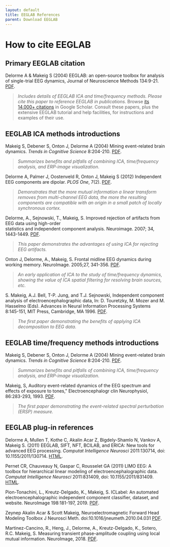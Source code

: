 ```yaml
---
layout: default
title: EEGLAB References
parent: Download EEGLAB
---
```

How to cite EEGLAB
====

## Primary EEGLAB citation

Delorme A & Makeig S (2004) EEGLAB: an open-source toolbox for analysis of single-trial EEG
dynamics, Journal of Neuroscience Methods 134:9-21. [PDF](http://sccn.ucsd.edu/eeglab/download/eeglab_jnm03.pdf).
<blockquote>
<i>Includes details of EEGLAB ICA and time/frequency methods. Please cite this paper to reference EEGLAB in publications.</i> Browse <a href="http://scholar.google.com/scholar?cites=6160226079476557314&as_sdt=2005&sciodt=0,5&hl=en">its 14,000+ citations</a> in Google Scholar. Consult
these papers, plus the extensive EEGLAB tutorial and help
facilities, for instructions and examples of their use.
</blockquote>

## EEGLAB ICA methods introductions

Makeig S, Debener S, Onton J, Delorme A (2004) Mining event-related
brain dynamics. *Trends in Cognitive Science* 8:204-210. [PDF](http://sccn.ucsd.edu/~scott/pdf/TICS04_Preprint.pdf).
<blockquote>
<i>Summarizes benefits and pitfalls of combining ICA, time/frequency
analysis, and ERP-image visualization</i>.
</blockquote>

Delorme A, Palmer J, Oostenveld R, Onton J, Makeig S (2012) Independent
EEG components are
dipolar. *PLOS One*, 7(2). [PDF](http://www.plosone.org/article/info%3Adoi%2F10.1371%2Fjournal.pone.0030135).
<blockquote>
<i>Demonstrates that the more mutual information a linear transform
removes from multi-channel EEG data, the more the resulting components
are compatible with an origin in a small patch of locally synchronous
cortex.</i>
</blockquote>

Delorme, A., Sejnowski, T., Makeig, S. Improved rejection of artifacts from EEG data using high-order <br>statistics and independent component analysis. Neuroimage. 2007; 34, 1443-1449. [PDF](https://sccn.ucsd.edu/githubwiki/files/neuroimage2007_reformated.pdf).
<blockquote>
<i>This paper demonstrates the advantages of using ICA for rejecting EEG artifacts.</i>
</blockquote>

Onton J, Delorme, A., Makeig, S. Frontal midline EEG dynamics during working memory. NeuroImage. 2005;27, 341-356. [PDF](https://sccn.ucsd.edu/githubwiki/files/onton_fmtheta_published.pdf).
<blockquote>
<i>An early application of ICA to the study of time/frequency dynamics, showing the value of ICA spatial filtering for resolving brain sources, etc.</i>
</blockquote>

S. Makeig, A.J. Bell, T-P. Jung, and T.J. Sejnowski, Independent component analysis of electroencephalographic data, In: D. Touretzky, M. Mozer and M. Hasselmo (Eds). Advances in Neural Information Processing Systems 8:145-151, MIT Press, Cambridge, MA 1996. [PDF](https://sccn.ucsd.edu/~scott/pdf/ICA_NIPS96.pdf).
<blockquote>
<i>The first paper demonstrating the benefits of applying ICA decomposition to EEG data.</i>
</blockquote>

## EEGLAB time/frequency methods introductions

Makeig S, Debener S, Onton J, Delorme A (2004) Mining event-related
brain dynamics. *Trends in Cognitive Science* 8:204-210. [PDF](http://sccn.ucsd.edu/~scott/pdf/TICS04_Preprint.pdf).
<blockquote>
<i>Summarizes benefits and pitfalls of combining ICA, time/frequency analysis, and ERP-image visualization</i>.
</blockquote>

Makeig, S, Auditory event-related dynamics of the EEG spectrum and effects of exposure to tones," Electroencephalogr clin Neurophysiol, 86:283-293, 1993. [PDF](https://apps.dtic.mil/dtic/tr/fulltext/u2/a272241.pdf).
<blockquote>
<i>The first paper demonstrating the event-related spectral perturbation (ERSP) measure.</i>
</blockquote>

## EEGLAB plug-in references

Delorme A, Mullen T, Kothe C, Akalin Acar Z, Bigdely-Shamlo N, Vankov A,
Makeig S. (2011) EEGLAB, SIFT, NFT, BCILAB, and ERICA: New tools for advanced EEG processing.  *Computat Intelligence Neurosci* 2011:130714, doi: 10.1155/2011/130714. [HTML](http://www.hindawi.com/journals/cin/2011/130714/).

Pernet CR, Chauveauy N, Gaspar C, Rousselet GA (2011) LIMO EEG: A toolbox for hierarchical linear modeling of electroencephalographic data. *Computat Intelligence Neurosci* 2011:831409, doi: 10.1155/2011/831409. [HTML](http://www.hindawi.com/journals/cin/2011/831409/).

Pion-Tonachini, L., Kreutz-Delgado, K., Makeig, S. ICLabel: An automated electroencephalographic independent component classifier, dataset, and website. NeuroImage 198:181-197, 2019. [PDF](https://pubmed.ncbi.nlm.nih.gov/31103784/). 

Zeynep Akalin Acar & Scott Makeig, Neuroelectromagnetic Forward Head Modeling Toolbox J Neurosci Meth. doi:10.1016/jneumeth.2010.04.031 [PDF](https://sccn.ucsd.edu/~scott/pdf/Zeynep_NFT_Toolbox10.pdf).

Martinez-Cancino, R., Heng, J., Delorme, A., Kreutz-Delgado, K., Sotero, R.C. Makeig, S. Measuring transient phase-amplitude coupling using local mutual information. NeuroImage, 2018. [PDF](https://www.ncbi.nlm.nih.gov/pmc/articles/PMC6342491/).
